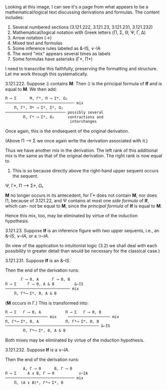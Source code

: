 <thinking>
Looking at this image, I can see it's a page from what appears to be a mathematical/logical text discussing derivations and formulas. The content includes:

1. Several numbered sections (3.121.222, 3.121.23, 3.121.231, 3.121.232)
2. Mathematical/logical notation with Greek letters (Π, Σ, Θ, Ψ, Γ, Δ)
3. Arrow notation (→)
4. Mixed text and formulas
5. Some inference rules labeled as &-IS, ∨-IA
6. The word "mix" appears several times as labels
7. Some formulas have asterisks (Γ*, Π*)

I need to transcribe this faithfully, preserving the formatting and structure. Let me work through this systematically.
</thinking>

3.121.222. Suppose 𝔖 contains **M**. Then 𝔖 is
the principal formula of **If** and is equal to **M**. We
then add:

```txt
Π ⟶ Σ      M, Γ*, Π ⟶ Σ*, Ω₂
─────────────────────────────── mix
    Π, Γ*, Π* ⟶ Σ*, Σ*, Ω₂
─────────────────────────── possibly several
        Π, Γ* ⟶ Σ*, Ω₂      contractions and
                             interchanges
```

Once again, this is the endsequent of the
original derivation.

(Above Π ⟶ Σ we once again write the
derivation associated with it.)

Thus we have another mix in the derivation. The
left rank of this additional mix is the same as that of the
original derivation. The right rank is now equal to
1. This is so because directly above the right-hand
upper sequent occurs the sequent.

Ψ, Γ*, Π ⟶ Σ*, Ω₁

**M** no longer occurs in its antecedent, for Γ* does
not contain **M**, nor does Π, because of 3.121.22, and
Ψ contains at most one *side formula* of **If**, which can-
not be equal to **M**, since the *principal formula* of **If** is
equal to **M**.

Hence this mix, too, may be eliminated by virtue
of the induction hypothesis.

3.121.23. Suppose **If** is an inference figure with
*two* upper sequents, i.e., an &–*IS*, ∨–*IA*, or a
⊃–*IA*.

(In view of the application to intuitionist logic
(3.2) we shall deal with each possibility in greater
detail than would be necessary for the classical
case.)

3.121.231. Suppose **If** is an &–*IS*.

Then the end of the derivation runs:

```txt
       Γ ⟶ Θ, A      Γ ⟶ Θ, B
Π ⟶ Σ     Γ ⟶ Θ, A & B         &–IS
───────────────────────────── mix
    Π, Γ*⟶ Σ*, Θ, A & B
```

(**M** occurs in Γ.) This is transformed into:

```txt
Π ⟶ Σ   Γ ⟶ Θ, A           Π ⟶ Σ   Γ ⟶ Θ, B
─────────────────── mix     ─────────────────── mix
Π, Γ*⟶ Σ*, Θ, A            Π, Γ*⟶ Σ*, Θ, B
────────────────────────────────────────── &–IS
        Π, Γ*⟶ Σ*, Θ, A & B
```

Both mixes may be eliminated by virtue of the
induction hypothesis.

3.121.232. Suppose **If** is a ∨–*IA*.

Then the end of the derivation runs:

```txt
        A, Γ ⟶ Θ      B, Γ ⟶ Θ
Π ⟶ Σ     A ∨ B, Γ ⟶ Θ           ∨–IA
─────────────────────────────── mix
    Π, (A ∨ B)*, Γ*⟶ Σ*, Θ
```
